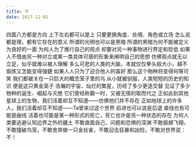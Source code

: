```yaml
---
title: 不
date: 2017-12-01
---
```


四面八方都是方向
上下左右都可以是上<!--more-->
只要更换角度、处境、角色或立场
怎么说都是理，都有它存在的意义
所谓的光明也可以是黑暗
所谓的黑暗为何不能被定义为良好的一面
为何人为了推行自己的观点
却要对另一种事物进行界定和贬低
如果人不借由另一种对立或某一类具体可感的形象来阐明自己的思想
仿佛观点就无以立足，似乎就难以被人理解
多么可悲的人类的大脑，本就仅仅拳头般大小，越不锻炼又怎能变得强健
如果人人只为了迎合他人的喜好
那么这个物种将变得何等可笑
我们都被关在一只巨大的概念笼子里的鸟
从小就被驯服，人类短短的历史的知识
便是这只黄金笼子
浩瀚的宇宙、灿烂的繁星，历经了多少更迭交替
见证了多少物种的诞生、崛起与灭绝
它们曾经称霸一时，又被无情的取而代之
正如此刻其他星球上的生物，我们活着却互不知道——仿佛他们并不存在
正如地球上的许多人，我们活着却互不知道——Ta曾来过这个世界
前进也可以说是后退
直线也有可能是曲线
活着也可能是某一种形式的死亡，死亡也许是另一种状态的存在
为何人类要逃避认知边界之外的疆土
不敢直面自己、问题和恐惧的深渊
不敢振翅飞翔，不敢撞破鸟笼，不敢舍弃做一只金丝雀，不敢迎击狂暴和凶险，不敢对世界说：不！